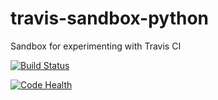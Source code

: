 # travis-sandbox-python
Sandbox for experimenting with Travis CI


[![Build Status](https://travis-ci.org/felixduvallet/travis-sandbox-python.svg?branch=master)](https://travis-ci.org/felixduvallet/travis-sandbox-python)

[![Code Health](https://landscape.io/github/felixduvallet/travis-sandbox-python/master/landscape.svg?style=flat)](https://landscape.io/github/felixduvallet/travis-sandbox-python/master)
